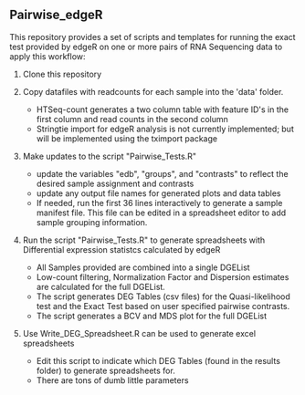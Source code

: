 ## Pairwise_edgeR
This repository provides a set of scripts and templates for running the
exact test provided by edgeR on one or more pairs of RNA Sequencing data
to apply this workflow:

1. Clone this repository


2. Copy datafiles with readcounts for each sample into the 'data' folder.
    * HTSeq-count generates a two column table with feature ID's in the first
    column and read counts in the second column
    * Stringtie import for edgeR analysis is not currently implemented; but
    will be implemented using the tximport package


3. Make updates to the script "Pairwise_Tests.R"
    * update the variables "edb", "groups", and "contrasts" to
    reflect the desired sample assignment and contrasts
    * update any output file names for generated plots and data tables
    * If needed, run the first 36 lines interactively to generate a sample
    manifest file.  This file can be edited in a spreadsheet editor to add
    sample grouping information.

4. Run the script "Pairwise_Tests.R" to generate spreadsheets with 
Differential expression statistcs calculated by edgeR
    * All Samples provided are combined into a single DGEList
    * Low-count filtering, Normalization Factor and Dispersion estimates
    are calculated for the full DGEList.
    * The script generates DEG Tables (csv files) for the 
    Quasi-likelihood test and the Exact Test based on user specified 
    pairwise contrasts.
    * The script generates a BCV and MDS plot for the full DGEList
    
5. Use Write_DEG_Spreadsheet.R can be used to generate excel spreadsheets
    * Edit this script to indicate which DEG Tables (found in the results 
    folder) to generate spreadsheets for.
    * There are tons of dumb little parameters
    
    
    